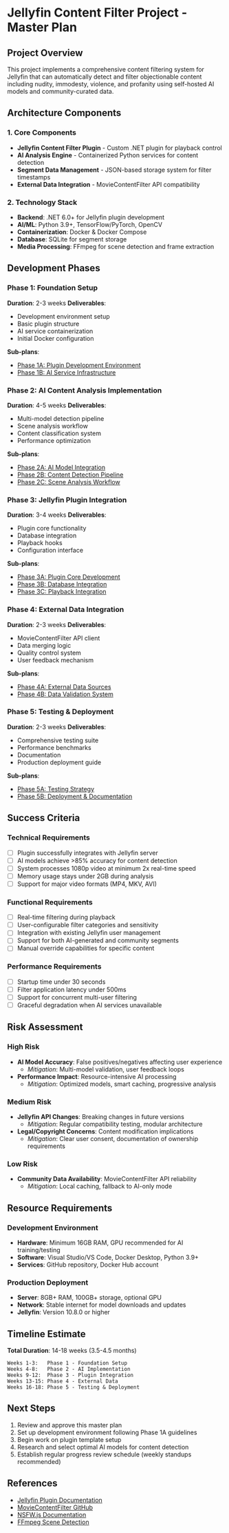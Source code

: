 # Jellyfin Content Filter Project - Master Plan

## Project Overview

This project implements a comprehensive content filtering system for Jellyfin that can automatically detect and filter objectionable content including nudity, immodesty, violence, and profanity using self-hosted AI models and community-curated data.

## Architecture Components

### 1. Core Components
- **Jellyfin Content Filter Plugin** - Custom .NET plugin for playback control
- **AI Analysis Engine** - Containerized Python services for content detection
- **Segment Data Management** - JSON-based storage system for filter timestamps
- **External Data Integration** - MovieContentFilter API compatibility

### 2. Technology Stack
- **Backend**: .NET 6.0+ for Jellyfin plugin development
- **AI/ML**: Python 3.9+, TensorFlow/PyTorch, OpenCV
- **Containerization**: Docker & Docker Compose
- **Database**: SQLite for segment storage
- **Media Processing**: FFmpeg for scene detection and frame extraction

## Development Phases

### Phase 1: Foundation Setup
**Duration**: 2-3 weeks
**Deliverables**:
- Development environment setup
- Basic plugin structure
- AI service containerization
- Initial Docker configuration

**Sub-plans**:
- [Phase 1A: Plugin Development Environment](./phase1a-plugin-dev-setup.md)
- [Phase 1B: AI Service Infrastructure](./phase1b-ai-service-setup.md)

### Phase 2: AI Content Analysis Implementation
**Duration**: 4-5 weeks
**Deliverables**:
- Multi-model detection pipeline
- Scene analysis workflow
- Content classification system
- Performance optimization

**Sub-plans**:
- [Phase 2A: AI Model Integration](./phase2a-ai-model-integration.md)
- [Phase 2B: Content Detection Pipeline](./phase2b-content-detection-pipeline.md)
- [Phase 2C: Scene Analysis Workflow](./phase2c-scene-analysis-workflow.md)

### Phase 3: Jellyfin Plugin Integration
**Duration**: 3-4 weeks
**Deliverables**:
- Plugin core functionality
- Database integration
- Playback hooks
- Configuration interface

**Sub-plans**:
- [Phase 3A: Plugin Core Development](./phase3a-plugin-core-development.md)
- [Phase 3B: Database Integration](./phase3b-database-integration.md)
- [Phase 3C: Playback Integration](./phase3c-playback-integration.md)

### Phase 4: External Data Integration
**Duration**: 2-3 weeks
**Deliverables**:
- MovieContentFilter API client
- Data merging logic
- Quality control system
- User feedback mechanism

**Sub-plans**:
- [Phase 4A: External Data Sources](./phase4a-external-data-sources.md)
- [Phase 4B: Data Validation System](./phase4b-data-validation-system.md)

### Phase 5: Testing & Deployment
**Duration**: 2-3 weeks
**Deliverables**:
- Comprehensive testing suite
- Performance benchmarks
- Documentation
- Production deployment guide

**Sub-plans**:
- [Phase 5A: Testing Strategy](./phase5a-testing-strategy.md)
- [Phase 5B: Deployment & Documentation](./phase5b-deployment-documentation.md)

## Success Criteria

### Technical Requirements
- [ ] Plugin successfully integrates with Jellyfin server
- [ ] AI models achieve >85% accuracy for content detection
- [ ] System processes 1080p video at minimum 2x real-time speed
- [ ] Memory usage stays under 2GB during analysis
- [ ] Support for major video formats (MP4, MKV, AVI)

### Functional Requirements
- [ ] Real-time filtering during playback
- [ ] User-configurable filter categories and sensitivity
- [ ] Integration with existing Jellyfin user management
- [ ] Support for both AI-generated and community segments
- [ ] Manual override capabilities for specific content

### Performance Requirements
- [ ] Startup time under 30 seconds
- [ ] Filter application latency under 500ms
- [ ] Support for concurrent multi-user filtering
- [ ] Graceful degradation when AI services unavailable

## Risk Assessment

### High Risk
- **AI Model Accuracy**: False positives/negatives affecting user experience
  - *Mitigation*: Multi-model validation, user feedback loops
- **Performance Impact**: Resource-intensive AI processing
  - *Mitigation*: Optimized models, smart caching, progressive analysis

### Medium Risk
- **Jellyfin API Changes**: Breaking changes in future versions
  - *Mitigation*: Regular compatibility testing, modular architecture
- **Legal/Copyright Concerns**: Content modification implications
  - *Mitigation*: Clear user consent, documentation of ownership requirements

### Low Risk
- **Community Data Availability**: MovieContentFilter API reliability
  - *Mitigation*: Local caching, fallback to AI-only mode

## Resource Requirements

### Development Environment
- **Hardware**: Minimum 16GB RAM, GPU recommended for AI training/testing
- **Software**: Visual Studio/VS Code, Docker Desktop, Python 3.9+
- **Services**: GitHub repository, Docker Hub account

### Production Deployment
- **Server**: 8GB+ RAM, 100GB+ storage, optional GPU
- **Network**: Stable internet for model downloads and updates
- **Jellyfin**: Version 10.8.0 or higher

## Timeline Estimate

**Total Duration**: 14-18 weeks (3.5-4.5 months)

```
Weeks 1-3:   Phase 1 - Foundation Setup
Weeks 4-8:   Phase 2 - AI Implementation
Weeks 9-12:  Phase 3 - Plugin Integration
Weeks 13-15: Phase 4 - External Data
Weeks 16-18: Phase 5 - Testing & Deployment
```

## Next Steps

1. Review and approve this master plan
2. Set up development environment following Phase 1A guidelines
3. Begin work on plugin template setup
4. Research and select optimal AI models for content detection
5. Establish regular progress review schedule (weekly standups recommended)

## References

- [Jellyfin Plugin Documentation](https://jellyfin.org/docs/general/server/plugins/)
- [MovieContentFilter GitHub](https://github.com/delight-im/MovieContentFilter)
- [NSFW.js Documentation](https://github.com/infinitered/nsfwjs)
- [FFmpeg Scene Detection](https://ffmpeg.org/ffmpeg-filters.html#scene)